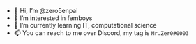 - 👋 Hi, I’m @zero5enpai
- 👀 I’m interested in femboys
- 🌱 I’m currently learning IT, computational science
- 📫 You can reach to me over Discord, my tag is `Mr.Zer0#0003`

<!---
MrZeroLord/MrZeroLord is a ✨ special ✨ repository because its `README.md` (this file) appears on your GitHub profile.
You can click the Preview link to take a look at your changes.
--->
